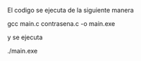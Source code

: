 El codigo se ejecuta de la siguiente manera

gcc main.c contrasena.c -o main.exe

y se ejecuta

./main.exe
